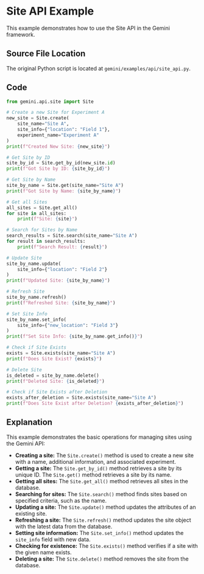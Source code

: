 # Site API Example

This example demonstrates how to use the Site API in the Gemini framework.

## Source File Location

The original Python script is located at `gemini/examples/api/site_api.py`.

## Code

```python
from gemini.api.site import Site

# Create a new Site for Experiment A
new_site = Site.create(
    site_name="Site A",
    site_info={"location": "Field 1"},
    experiment_name="Experiment A"
)
print(f"Created New Site: {new_site}")

# Get Site by ID
site_by_id = Site.get_by_id(new_site.id)
print(f"Got Site by ID: {site_by_id}")

# Get Site by Name
site_by_name = Site.get(site_name="Site A")
print(f"Got Site by Name: {site_by_name}")

# Get all Sites
all_sites = Site.get_all()
for site in all_sites:
    print(f"Site: {site}")

# Search for Sites by Name
search_results = Site.search(site_name="Site A")
for result in search_results:
    print(f"Search Result: {result}")

# Update Site
site_by_name.update(
    site_info={"location": "Field 2"}
)
print(f"Updated Site: {site_by_name}")

# Refresh Site
site_by_name.refresh()
print(f"Refreshed Site: {site_by_name}")

# Set Site Info
site_by_name.set_info(
    site_info={"new_location": "Field 3"}
)
print(f"Set Site Info: {site_by_name.get_info()}")

# Check if Site Exists
exists = Site.exists(site_name="Site A")
print(f"Does Site Exist? {exists}")

# Delete Site
is_deleted = site_by_name.delete()
print(f"Deleted Site: {is_deleted}")

# Check if Site Exists after Deletion
exists_after_deletion = Site.exists(site_name="Site A")
print(f"Does Site Exist after Deletion? {exists_after_deletion}")
```

## Explanation

This example demonstrates the basic operations for managing sites using the Gemini API:

*   **Creating a site:** The `Site.create()` method is used to create a new site with a name, additional information, and associated experiment.
*   **Getting a site:** The `Site.get_by_id()` method retrieves a site by its unique ID. The `Site.get()` method retrieves a site by its name.
*   **Getting all sites:** The `Site.get_all()` method retrieves all sites in the database.
*   **Searching for sites:** The `Site.search()` method finds sites based on specified criteria, such as the name.
*   **Updating a site:** The `Site.update()` method updates the attributes of an existing site.
*   **Refreshing a site:** The `Site.refresh()` method updates the site object with the latest data from the database.
*   **Setting site information:** The `Site.set_info()` method updates the `site_info` field with new data.
*   **Checking for existence:** The `Site.exists()` method verifies if a site with the given name exists.
*   **Deleting a site:** The `Site.delete()` method removes the site from the database.

